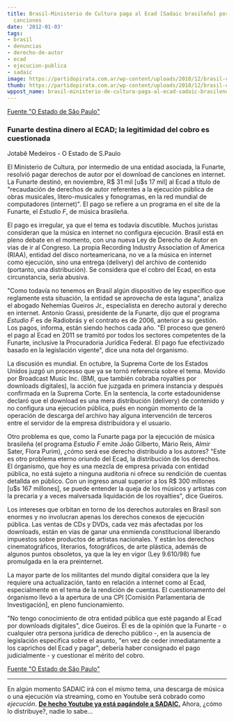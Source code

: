```yaml
---
title: Brasil-Ministerio de Cultura paga al Ecad [Sadaic brasileño] por download de
  canciones
date: '2012-01-03'
tags:
- brasil
- denuncias
- derecho-de-autor
- ecad
- ejecucion-publica
- sadaic
image: https://partidopirata.com.ar/wp-content/uploads/2010/12/brasil-copyright.png
thumb: https://partidopirata.com.ar/wp-content/uploads/2010/12/brasil-copyright-150x150.png
wppost_name: brasil-ministerio-de-cultura-paga-al-ecad-sadaic-brasileno-por-download-de-canciones
---
```


<a href="http://www.estadao.com.br/noticias/arteelazer,ministerio-da-cultura-paga-ao-ecad-por-download-de-musicas,816558,0.htm" target="_blank">Fuente "O Estado de São Paulo"</a>
<h3>Funarte destina dinero al ECAD; la legitimidad del cobro es cuestionada</h3>
Jotabê Medeiros - O Estado de S.Paulo

El Ministerio de Cultura, por intermedio de una entidad asociada, la Funarte, resolvió pagar derechos de autor por el download de canciones en internet. La Funarte destinó, en noviembre, R$ 31 mil [u$s 17 mil] al Ecad a título de "recaudación de derechos de autor referentes a la ejecución pública de obras musicales, litero-musicales y fonogramas, en la red mundial de computadores (internet)". El pago se refiere a un programa en el site de la Funarte, el <em>Estudio F</em>, de música brasileña.

El pago es irregular, ya que el tema es todavía discutible. Muchos juristas consideran que la música en internet no configura ejecución. Brasil está en pleno debate en el momento, con una nueva Ley de Derecho de Autor en vias de ir al Congreso. La propia Recording Industry Association of America (RIAA), entidad del disco norteamericana, no ve a la música en internet como ejecución, sino una entrega (delivery) del archivo de contenido (portanto, una distribución). Se considera que el cobro del Ecad, en esta circunstancia, seria abusiva.

"Como todavía no tenemos en Brasil algún dispositivo de ley específico que reglamente esta situación, la entidad se aprovecha de esta laguna", analiza el abogado Nehemias Gueiros Jr., especialista en derecho autoral y derecho en internet. Antonio Grassi, presidente de la Funarte, dijo que el programa <em>Estudio F</em> es de Radiobrás y el contrato es de 2006, anterior a su gestión. Los pagos, informa, están siendo hechos cada año. "El proceso que generó el pago al Ecad en 2011 se tramitó por todos los sectores competentes de la Funarte, inclusive la Procuradoria Jurídica Federal. El pago fue efectivizado basado en la legislación vigente", dice una nota del órganismo.

La discusión es mundial. En octubre, la Suprema Corte de los Estados Unidos juzgó un processo que ya se tornó referencia sobre el tema. Movido por Broadcast Music Inc. (BMI, que también cobraba royalties por downloads digitales), la acción fue juzgada en primera instancia y después confirmada en la Suprema Corte. En la sentencia, la corte estadounidense declaró que el download es una mera distribución (delivery) de contenido y no configura una ejecución pública, pués en nongún momento de la operación de descarga del archivo hay alguna intervención de terceros entre el servidor de la empresa distribuidora y el usuario.

Otro problema es que, como la Funarte paga por la ejecución de música brasileña (el programa <em>Estudio F</em> emite João Gilberto, Mário Reis, Almir Sater, Flora Purim), ¿cómo será ese derecho distribuido a los autores? "Este es otro problema eterno oriundo del Ecad, la distribución de los derechos. El órganismo, que hoy es una mezcla de empresa privada con entidad pública, no está sujeto a ninguna auditoria ni ofrece su rendición de cuentas detallda en público. Con un ingreso anual superior a los R$ 300 millones [u$s 167 millones], se puede entender la queja de los músicos y artistas con la precaria y a veces malversada liquidación de los royalties", dice Gueiros.

Los intereses que orbitan en torno de los derechos autorales en Brasil son enormes y no involucran apenas los derechos conexos de ejecución pública. Las ventas de CDs y DVDs, cada vez más afectadas por los downloads, están en vias de ganar una enmienda constitucional liberando impuestos sobre productos de artistas nacionales. Y están los derechos cinematográficos, literarios, fotográficos, de arte plástica, además de algunos puntos obsoletos, ya que la ley en vigor (Ley 9.610/98) fue promulgada en la era preinternet.

La mayor parte de los militantes del mundo digital considera que la ley requiere una actualización, tanto en relación a internet como al Ecad, especialmente en el tema de la rendición de cuentas. El cuestionamento del órganismo llevó a la apertura de una CPI [Comisión Parlamentaria de Investigación], en pleno funcionamiento.

"No tengo conocimiento de otra entidad pública que esté pagando al Ecad por downloads digitales", dice Gueiros. Él es de la opinión que la Funarte - o cualquier otra persona jurídica de derecho público -, en la ausencia de legislación específica sobre el asunto, "en vez de ceder inmediatamente a los caprichos del Ecad y pagar", debería haber consignado el pago judicialmente - y cuestionar el mérito del cobro.

<a href="http://www.estadao.com.br/noticias/arteelazer,ministerio-da-cultura-paga-ao-ecad-por-download-de-musicas,816558,0.htm" target="_blank">Fuente "O Estado de São Paulo"</a>

<hr />

En algún momento SADAIC irá con el mismo tema, una descarga de música o una ejecución vía streaming, como en Youtube será cobrado como <em>ejecución</em>.
<strong> <a href="http://www.aliadodigital.com/2010/08/argentina-google-acuerda-con-sadaic-para-lanzar-youtube-com-ar/" target="_blank">De hecho Youtube ya está pagándole a SADAIC.</a></strong>
Ahora, ¿cómo lo distribuye?, nadie lo sabe...

